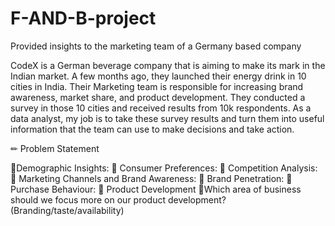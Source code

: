 # F-AND-B-project
Provided insights to the marketing team of a Germany based company

CodeX is a German beverage company that is aiming to make its mark in the Indian market. A few months ago, they launched their energy drink in 10 cities in India. Their Marketing team is responsible for increasing brand awareness, market share, and product development. They conducted a survey in those 10 cities and received results from 10k respondents. As a data analyst, my job is to take these survey results and turn them into useful information that the team can use to make decisions and take action.

✏ Problem Statement

🔹Demographic Insights:
🔹 Consumer Preferences:
🔹 Competition Analysis:
🔹 Marketing Channels and Brand Awareness:
🔹 Brand Penetration:
🔹 Purchase Behaviour:
🔹 Product Development
🔹Which area of business should we focus more on our product development? 
(Branding/taste/availability)
